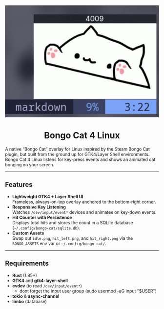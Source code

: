 
<p align="center">
  <img src="bongo-example.png" alt="bongo-example" width="800"/>
  <h1 align="center">Bongo Cat 4 Linux</h1>
</p>

A native “Bongo Cat” overlay for Linux 
inspired by the Steam Bongo Cat plugin, but built from the ground up for GTK4/Layer Shell environments.
Bongo Cat 4 Linux listens for key-press events and shows an animated cat bonging on your screen.

---

## Features

- **Lightweight GTK4 + Layer Shell UI**  
  Frameless, always-on-top overlay anchored to the bottom-right corner.
- **Responsive Key Listening**  
  Watches `/dev/input/event*` devices and animates on key-down events.
- **Hit Counter with Persistence**  
  Displays total hits and stores the count in a SQLite database (`~/.config/bongo-cat/sqlite.db`).
- **Custom Assets**  
  Swap out `idle.png`, `hit_left.png`, and `hit_right.png` via the `BONGO_ASSETS` env var or `~/.config/bongo-cat/`.

---

## Requirements

- **Rust** (1.85+)  
- **GTK4** and **gtk4-layer-shell**  
- **evdev** (to read `/dev/input/event*`)  
  - dont forget the input user group (sudo usermod -aG input "$USER")
- **tokio** & **async-channel**  
- **limbo** (database)
